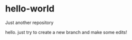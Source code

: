 # hello-world
Just another repository

hello. 
just try to create a new branch and make some edits!
